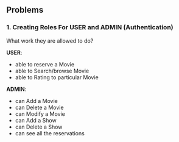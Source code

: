 ## Problems
### 1. Creating Roles For USER and ADMIN (Authentication)
<p>What work they are allowed to do?</p>

**USER**: <br/>
- able to reserve a Movie <br/>
- able to Search/browse Movie <br/>
- able to Rating to particular Movie <br/>

**ADMIN**: <br/>
- can Add a Movie <br/>
- can Delete a Movie <br/>
- can Modify a Movie <br/>
- can Add a Show <br/>
- can Delete a Show <br/>
- can see all the reservations <br/>
    
